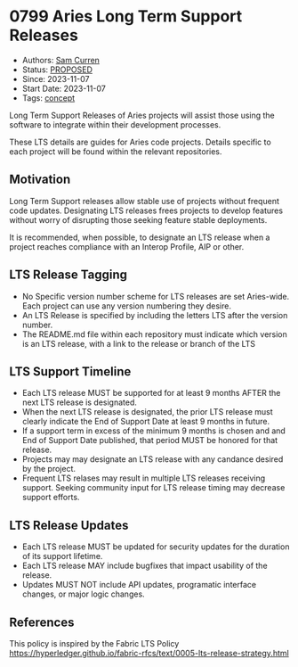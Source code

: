 # 0799 Aries Long Term Support Releases
- Authors: [Sam Curren](telegramsam@gmail.com)
- Status: [PROPOSED](/README.md#proposed)
- Since: 2023-11-07 
- Start Date: 2023-11-07 
- Tags: [concept](/tags.md#concept)

Long Term Support Releases of Aries projects will assist those using the software to integrate within their development processes.

These LTS details are guides for Aries code projects. Details specific to each project will be found within the relevant repositories.

## Motivation

Long Term Support releases allow stable use of projects without frequent code updates. Designating LTS releases frees projects to develop features without worry of disrupting those seeking feature stable deployments. 

It is recommended, when possible, to designate an LTS release when a project reaches compliance with an Interop Profile, AIP or other.

## LTS Release Tagging

- No Specific version number scheme for LTS releases are set Aries-wide. Each project can use any version numbering they desire.
- An LTS Release is specified by including the letters LTS after the version number.
- The README.md file within each repository must indicate which version is an LTS release, with a link to the release or branch of the LTS

## LTS Support Timeline

- Each LTS release MUST be supported for at least 9 months AFTER the next LTS release is designated.
- When the next LTS release is designated, the prior LTS release must clearly indicate the End of Support Date at least 9 months in future.
- If a support term in excess of the minimum 9 months is chosen and and End of Support Date published, that period MUST be honored for that release.
- Projects may may designate an LTS release with any candance desired by the project.
- Frequent LTS relases may result in multiple LTS releases receiving support. Seeking community input for LTS release timing may decrease support efforts.

## LTS Release Updates

- Each LTS release MUST be updated for security updates for the duration of its support lifetime.
- Each LTS release MAY include bugfixes that impact usability of the release.
- Updates MUST NOT include API updates, programatic interface changes, or major logic changes.

## References
This policy is inspired by the Fabric LTS Policy https://hyperledger.github.io/fabric-rfcs/text/0005-lts-release-strategy.html

